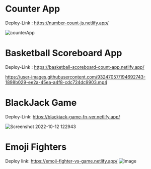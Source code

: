 # Counter App 
Deploy-Link : https://number-count-js.netlify.app/

![counterApp](https://user-images.githubusercontent.com/93247057/194565360-8bc033fe-c147-443a-a0c9-bfe93b886f8a.png)

# Basketball Scoreboard App
Deploy-Link : https://basketball-scoreboard-count-app.netlify.app/

https://user-images.githubusercontent.com/93247057/194692743-1898b029-ee2a-45ea-a4f8-cdc724dc9903.mp4

# BlackJack Game
Deploy-Link: https://blackjack-game-fn-ver.netlify.app/

![Screenshot 2022-10-12 122943](https://user-images.githubusercontent.com/93247057/195272576-a45ff038-a485-4d8b-8cd5-3a1cf3de1219.png)

# Emoji Fighters
Deploy link: https://emoji-fighter-vs-game.netlify.app/
![image](https://user-images.githubusercontent.com/93247057/195508950-3bd4a7a5-2c60-4d97-9d1c-8840e671f59a.png)

